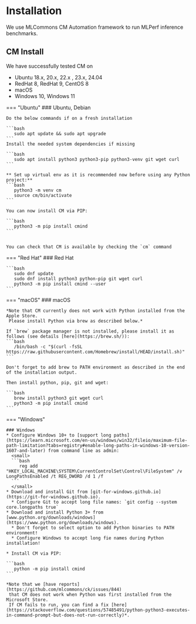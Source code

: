 # Installation
We use MLCommons CM Automation framework to run MLPerf inference benchmarks.

## CM Install

We have successfully tested CM on

* Ubuntu 18.x, 20.x, 22.x , 23.x, 24.04
* RedHat 8, RedHat 9, CentOS 8
* macOS
* Windows 10, Windows 11
 
=== "Ubuntu"
    ### Ubuntu, Debian

    Do the below commands if on a fresh installation

    ```bash
       sudo apt update && sudo apt upgrade
    ```
    Install the needed system dependencies if missing

    ```bash
       sudo apt install python3 python3-pip python3-venv git wget curl
    ```

    ** Set up virtual env as it is recommended now before using any Python project:**
    ```bash
       python3 -m venv cm
       source cm/bin/activate
    ```

    You can now install CM via PIP:

    ```bash
       python3 -m pip install cmind
    ```


    You can check that CM is available by checking the `cm` command


=== "Red Hat"
    ### Red Hat

    ```bash
       sudo dnf update
       sudo dnf install python3 python-pip git wget curl
       python3 -m pip install cmind --user
    ```

=== "macOS"
    ### macOS

    *Note that CM currently does not work with Python installed from the Apple Store.
     Please install Python via brew as described below.*

    If `brew` package manager is not installed, please install it as follows (see details [here](https://brew.sh/)):
    ```bash
       /bin/bash -c "$(curl -fsSL https://raw.githubusercontent.com/Homebrew/install/HEAD/install.sh)"
    ```

    Don't forget to add brew to PATH environment as described in the end of the installation output.

    Then install python, pip, git and wget:

    ```bash
       brew install python3 git wget curl
       python3 -m pip install cmind
    ```

=== "Windows"

    ### Windows
    * Configure Windows 10+ to [support long paths](https://learn.microsoft.com/en-us/windows/win32/fileio/maximum-file-path-limitation?tabs=registry#enable-long-paths-in-windows-10-version-1607-and-later) from command line as admin:
      <small>
      ```bash
         reg add "HKEY_LOCAL_MACHINE\SYSTEM\CurrentControlSet\Control\FileSystem" /v LongPathsEnabled /t REG_DWORD /d 1 /f
      ```
      </small>
    * Download and install Git from [git-for-windows.github.io](https://git-for-windows.github.io).
      * Configure Git to accept long file names: `git config --system core.longpaths true`
    * Download and install Python 3+ from [www.python.org/downloads/windows](https://www.python.org/downloads/windows).
      * Don't forget to select option to add Python binaries to PATH environment!
      * Configure Windows to accept long fie names during Python installation!

    * Install CM via PIP:

    ```bash
       python -m pip install cmind
    ```

    *Note that we [have reports](https://github.com/mlcommons/ck/issues/844) 
     that CM does not work when Python was first installed from the Microsoft Store.
     If CM fails to run, you can find a fix [here](https://stackoverflow.com/questions/57485491/python-python3-executes-in-command-prompt-but-does-not-run-correctly)*.

